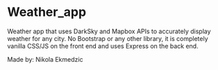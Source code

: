 # Weather_app
Weather app that uses DarkSky and Mapbox APIs to accurately display weather for any city. 
No Bootstrap or any other library, it is completely vanilla CSS/JS on the front end and uses Express on the back end.

Made by: Nikola Ekmedzic
